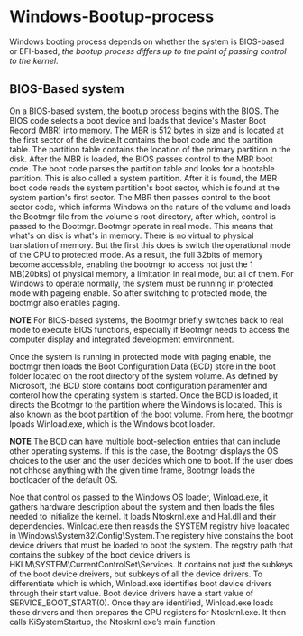 # Windows-Bootup-process
Windows booting process depends on whether the system is BIOS-based or EFI-based, *the bootup process differs up to the point of passing control to the kernel*.

## BIOS-Based system
On a BIOS-based system, the bootup process begins with the BIOS. The BIOS code selects a boot device and loads that device's Master Boot Record (MBR) into memory.
The MBR is 512 bytes in size and is located at the first sector of the device.It contains the boot code and the partition table. The partition table contains the location of the primary partition in the disk.
After the MBR is loaded, the BIOS passes control to the MBR boot code. The boot code parses the partition table and looks for a bootable partition. This is also called a system partition. After it is found, the MBR boot code reads the system partition's boot sector, which is found at the system partion's first sector.
The MBR then passes control to the boot sector code, which informs Windows on the nature of the volume and loads the Bootmgr file from the volume's root directory, after which, control is passed to the Bootmgr.
Bootmgr operate in real mode. This means that what's on disk is what's in memory. There is no virtual to physical translation of memory. But the first this does is switch the operational mode of the CPU to protected mode. As a result, the full 32bits of memory become accessible, enabling the bootmgr to access not just the 1 MB(20bits) of physical memory, a limitation in real mode, but all of them. For Windows to operate normally, the system must be running in protected mode with pageing enable. So after switching to protected mode, the bootmgr also enables paging.

**NOTE**
For BIOS-based systems, the Bootmgr briefly switches back to real mode to execute BIOS functions, especially if Bootmgr needs to access the computer display and integrated development emvironment.

Once the system is running in protected mode with paging enable, the bootmgr then loads the Boot Configuration Data (BCD) store in the boot folder located on the root directory of the system volume.
As defined by Microsoft, the BCD store contains boot configuration paramenter and conterol how the operating system is started. Once the BCD is loaded, it directs the Bootmgr to the partition where the Windows is located. This is also known as the boot partition of the boot volume. From here, the bootmgr lpoads Winload.exe, which is the Windows boot loader.

**NOTE**
The BCD can have multiple boot-selection entries that can include other operating systems. If this is the case, the Bootmgr displays the OS choices to the user and the user decides which one to boot. If the user does not chhose anything with the given time frame, Bootmgr loads the bootloader of the default OS.


Noe that control os passed to the Windows OS loader, Winload.exe, it gathers hardware description about the system and then loads the files needed to initialize the kernel. It loads Ntoskrnl.exe and Hal.dll and their dependencies. Winload.exe then reasds the SYSTEM registry hive loacated in \Windows\System32\Config\System.The registery hive constains the boot device drivers that must be loaded to boot the system. The regstry path that contains the subkey of the boot device drivers is HKLM\SYSTEM\CurrentControlSet\Services. It contains not just the subkeys of the boot device dreivers, but subkeys of all the device drivers. To differentiate which is which, Winload.exe identifies boot device drivers through their start value. Boot device drivers have a start value of SERVICE_BOOT_START(0). Once they are identified, Winload.exe loads these drivers and then prepares the CPU registers for Ntoskrnl.exe. It then calls KiSystemStartup, the Ntoskrnl.exe’s main function.
